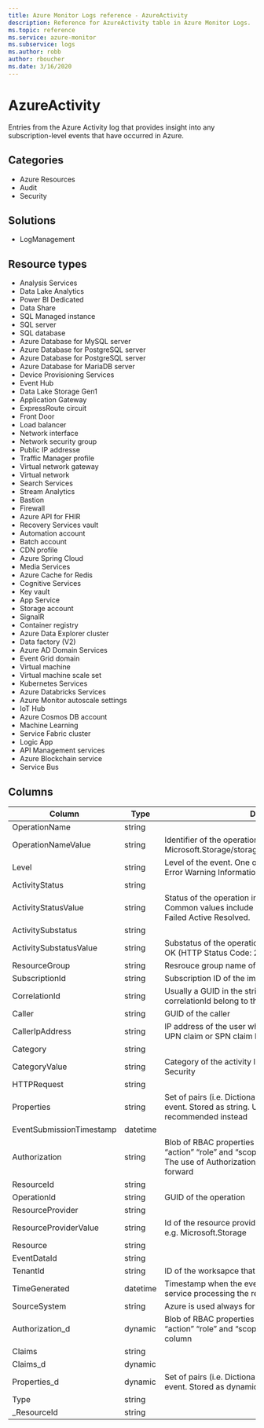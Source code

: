 ```yaml
---
title: Azure Monitor Logs reference - AzureActivity
description: Reference for AzureActivity table in Azure Monitor Logs.
ms.topic: reference
ms.service: azure-monitor
ms.subservice: logs
ms.author: robb
author: rboucher
ms.date: 3/16/2020
---
```


# AzureActivity

 Entries from the Azure Activity log that provides insight into any subscription-level events that have occurred in Azure.

## Categories

- Azure Resources
- Audit
- Security
## Solutions

- LogManagement
## Resource types

- Analysis Services
- Data Lake Analytics
- Power BI Dedicated
- Data Share
- SQL Managed instance
- SQL server
- SQL database
- Azure Database for MySQL server
- Azure Database for PostgreSQL server
- Azure Database for PostgreSQL server
- Azure Database for MariaDB server
- Device Provisioning Services
- Event Hub
- Data Lake Storage Gen1
- Application Gateway
- ExpressRoute circuit
- Front Door
- Load balancer
- Network interface
- Network security group
- Public IP addresse
- Traffic Manager profile
- Virtual network gateway
- Virtual network
- Search Services
- Stream Analytics
- Bastion
- Firewall
- Azure API for FHIR
- Recovery Services vault
- Automation account
- Batch account
- CDN profile
- Azure Spring Cloud
- Media Services
- Azure Cache for Redis
- Cognitive Services
- Key vault
- App Service
- Storage account
- SignalR
- Container registry
- Azure Data Explorer cluster
- Data factory (V2)
- Azure AD Domain Services
- Event Grid domain
- Virtual machine
- Virtual machine scale set
- Kubernetes Services
- Azure Databricks Services
- Azure Monitor autoscale settings
- IoT Hub
- Azure Cosmos DB account
- Machine Learning
- Service Fabric cluster
- Logic App
- API Management services
- Azure Blockchain service
- Service Bus




## Columns

|Column|Type|Description|
|---|---|---|
|OperationName|string||
|OperationNameValue|string|Identifier of the operation e.g. Microsoft.Storage/storageAccounts/listAccountSas/action|
|Level|string|Level of the event. One of the following values: Critical Error Warning Informational and Verbose|
|ActivityStatus|string||
|ActivityStatusValue|string|Status of the operation in display-friendly format. Common values include Started In Progress Succeeded Failed Active Resolved.|
|ActivitySubstatus|string||
|ActivitySubstatusValue|string|Substatus of the operation  in display-friendly format. E.g. OK (HTTP Status Code: 200)|
|ResourceGroup|string|Resrouce group name of the impacted resource.|
|SubscriptionId|string|Subscription ID of the impacted resource.|
|CorrelationId|string|Usually a GUID in the string format. Events that share a correlationId belong to the same uber action.|
|Caller|string|GUID of the caller|
|CallerIpAddress|string|IP address of the user who has performed the operation UPN claim or SPN claim based on availability.|
|Category|string||
|CategoryValue|string|Category of the activity log e.g. Administrative Policy Security|
|HTTPRequest|string||
|Properties|string|Set of <Key Value> pairs (i.e. Dictionary) describing the details of the event. Stored as string. Usage of Properties_d is recommended instead|
|EventSubmissionTimestamp|datetime||
|Authorization|string|Blob of RBAC properties of the event. Usually includes the “action” “role” and “scope” properties. Stored as string. The use of Authorization_d should be preferred going forward|
|ResourceId|string||
|OperationId|string|GUID of the operation|
|ResourceProvider|string||
|ResourceProviderValue|string|Id of the resource provider for the impacted resource - e.g. Microsoft.Storage|
|Resource|string||
|EventDataId|string||
|TenantId|string|ID of the worksapce that stores this record|
|TimeGenerated|datetime|Timestamp when the event was generated by the Azure service processing the request corresponding the event.|
|SourceSystem|string|Azure is used always for AzureActivity|
|Authorization_d|dynamic|Blob of RBAC properties of the event. Usually includes the “action” “role” and “scope” properties. Stored as dynamic column|
|Claims|string||
|Claims_d|dynamic||
|Properties_d|dynamic|Set of <Key Value> pairs (i.e. Dictionary) describing the details of the event. Stored as dynamic column|
|Type|string||
|_ResourceId|string||
